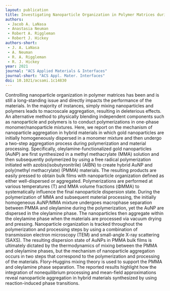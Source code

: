 ```yaml
---
layout: publication
title: Investigating Nanoparticle Organization in Polymer Matrices during Reaction-Induced Phase Transitions and Material Processing
authors:
 - Jacob A. LaNasa
 - Anastasia Neuman
 - Robert A. Riggleman
 - Robert J. Hickey
authors-short:
 - J. A. LaNasa
 - A. Neuman
 - R. A. Riggleman
 - R. J. Hickey
year: 2021
journal: "ACS Applied Materials & Interfaces"
journal-short: "ACS Appl. Mater. Interfaces"
doi: 10.1021/acsami.1c14830
---
```


Controlling nanoparticle organization in polymer matrices has been and is still a long-standing issue and directly impacts the performance of the materials. In the majority of instances, simply mixing nanoparticles and polymers leads to macroscale aggregation, resulting in deleterious effects. An alternative method to physically blending independent components such as nanoparticle and polymers is to conduct polymerizations in one-phase monomer/nanoparticle mixtures. Here, we report on the mechanism of nanoparticle aggregation in hybrid materials in which gold nanoparticles are initially homogeneously dispersed in a monomer mixture and then undergo a two-step aggregation process during polymerization and material processing. Specifically, oleylamine-functionalized gold nanoparticles (AuNP) are first synthesized in a methyl methacrylate (MMA) solution and then subsequently polymerized by using a free radical polymerization initiated with azobis(isobutyronitrile) (AIBN) to create hybrid AuNP and poly(methyl methacrylate) (PMMA) materials. The resulting products are easily pressed to obtain bulk films with nanoparticle organization defined as either well-dispersed or aggregated. Polymerizations are performed at various temperatures (T) and MMA volume fractions (ΦMMA) to systematically influence the final nanoparticle dispersion state. During the polymerization of MMA and subsequent material processing, the initially homogeneous AuNP/MMA mixture undergoes macrophase separation between PMMA and oleylamine during the polymerization, yet the AuNP are dispersed in the oleylamine phase. The nanoparticles then aggregate within the oleylamine phase when the materials are processed via vacuum drying and pressing. Nanoparticle organization is tracked throughout the polymerization and processing steps by using a combination of transmission electron microscopy (TEM) and small-angle X-ray scattering (SAXS). The resulting dispersion state of AuNPs in PMMA bulk films is ultimately dictated by the thermodynamics of mixing between the PMMA and oleylamine phases, but the mechanism of nanoparticle aggregation occurs in two steps that correspond to the polymerization and processing of the materials. Flory–Huggins mixing theory is used to support the PMMA and oleylamine phase separation. The reported results highlight how the integration of nonequilibrium processing and mean-field approximations reveal nanoparticle aggregation in hybrid materials synthesized by using reaction-induced phase transitions.
